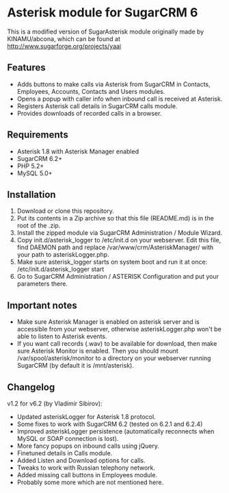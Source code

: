 # Asterisk module for SugarCRM 6 #

This is a modified version of SugarAsterisk module originally made by KINAMU/abcona, which can be found at http://www.sugarforge.org/projects/yaai

## Features ##

* Adds buttons to make calls via Asterisk from SugarCRM in Contacts, Employees, Accounts, Contacts and Users modules.
* Opens a popup with caller info when inbound call is received at Asterisk.
* Registers Asterisk call details in SugarCRM calls module.
* Provides downloads of recorded calls in a browser.

## Requirements ##

* Asterisk 1.8 with Asterisk Manager enabled
* SugarCRM 6.2+
* PHP 5.2+
* MySQL 5.0+

## Installation ##

1. Download or clone this repository.
2. Put its contents in a Zip archive so that this file (README.md) is in the root of the .zip.
3. Install the zipped module via SugarCRM Administration / Module Wizard.
4. Copy init.d/asterisk_logger to /etc/init.d on your webserver. Edit this file, find DAEMON path and replace /var/www/crm/AsteriskManager/ with your path to asteriskLogger.php.
5. Make sure asterisk_logger starts on system boot and run it at once: /etc/init.d/asterisk_logger start
6. Go to SugarCRM Administration / ASTERISK Configuration and put your parameters there.

## Important notes ##

* Make sure Asterisk Manager is enabled on asterisk server and is accessible from your webserver, otherwise asteriskLogger.php won't be able to listen to Asterisk events.
* If you want call records (.wav) to be available for download, then make sure Asterisk Monitor is enabled. Then you should mount /var/spool/asterisk/monitor to a directory on your webserver running SugarCRM (by default it is /mnt/asterisk).

## Changelog ##

v1.2 for v6.2 (by Vladimir Sibirov):

* Updated asteriskLogger for Asterisk 1.8 protocol.
* Some fixes to work with SugarCRM 6.2 (tested on 6.2.1 and 6.2.4)
* Improved asteriskLogger persistence (automatically reconnects when MySQL or SOAP connection is lost).
* More fancy popups on inbound calls using jQuery.
* Finetuned details in Calls module.
* Added Listen and Download options for calls.
* Tweaks to work with Russian telephony network.
* Added missing call buttons in Employees module.
* Probably some more which are not mentioned here.

